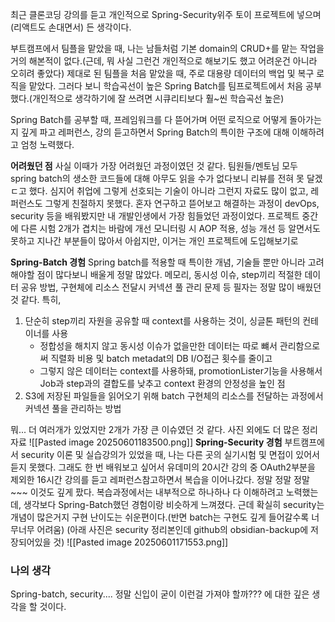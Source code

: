 

최근 클론코딩 강의를 듣고 개인적으로 Spring-Security위주 토이 프로젝트에 넣으며(리액트도 손대면서) 든 생각이다.

부트캠프에서 팀플을 맡았을 때, 나는 남들처럼 기본 domain의 CRUD+를 맡는 작업을 거의 해본적이 없다.(근데, 뭐 사실 그런건 개인적으로 해보기도 했고 어려운건 아니라 오히려 좋았다)
제대로 된 팀플을 처음 맡았을 때, 주로 대용량 데이터의 백업 및 복구 로직을 맡았다.
그러다 보니 학습곡선이 높은 Spring Batch를 팀프로젝트에서 처음 공부했다.(개인적으로 생각하기에 잘 쓰려면 시큐리티보다 훨~씬 학습곡선 높은)

Spring Batch를 공부할 때, 프레임워크를 다 뜯어가며 어떤 로직으로 어떻게 돌아가는지 깊게 파고 레퍼런스, 강의 듣고하면서 Spring Batch의 특이한 구조에 대해 이해하려고 엄청 노력했다.

**어려웠던 점** 
사실 이때가 가장 어려웠던 과정이였던 것 같다. 
팀원들/멘토님 모두 spring batch의 생소한 코드들에 대해 아무도 읽을 수가 없다보니 리뷰를 전혀 못 달겠ㄷ고 했다. 심지어 취업에 그렇게 선호되는 기술이 아니라 그런지 자료도 많이 없고, 레퍼런스도 그렇게 친절하지 못했다. 
혼자 연구하고 뜯어보고 해결하는 과정이 devOps, security 등을 배워봤지만 내 개발인생에서 가장 힘들었던 과정이었다. 
프로젝트 중간에 다른 시험 2개가 겹치는 바람에 개선 모니터링 시 AOP 적용, 성능 개선 등 알면서도 못하고 지나간 부분들이 많아서 아쉽지만, 이거는 개인 프로젝트에 도입해보기로

**Spring-Batch 경험** 
Spring batch를 적용할 때 특이한 개념, 기술들 뿐만 아니라 고려해야할 점이 많다보니 배울게 정말 많았다.
메모리, 동시성 이슈, step끼리 적절한 데이터 공유 방법, 구현체에 리소스 전달시 커넥션 풀 관리 문제 등 
필자는 정말 많이 배웠던 것 같다. 
특히, 
1. 단순히 step끼리 자원을 공유할 때 context를 사용하는 것이, 싱글톤 패턴의 컨테이너를 사용 
	- 정합성을 해치지 않고 동시성 이슈가 없을만한 데이터는 따로 뺴서 관리함으로써 직렬화 비용 및 batch metadat의 DB I/O접근 횟수를 줄이고
	- 그렇지 않은 데이터는 context를 사용하돼, promotionLister기능을 사용해서 Job과 step과의 결합도를 낮추고 context 환경의 안정성을 높인 점 
2. S3에 저장된 파일들을 읽어오기 위해 batch 구현체의 리소스를 전달하는 과정에서 커넥션 풀을 관리하는 방법 

뭐... 더 여러개가 있었지만 2개가 가장 큰 이슈였던 것 같다.
사진 외에도 더 많은 정리 자료
![[Pasted image 20250601183500.png]]
**Spring-Security 경험** 
부트캠프에서 security 이론 및 실습강의가 있었을 때, 나는 다른 곳의 실기시험 및 면접이 있어서 듣지 못했다.
그래도 한 번 배워보고 싶어서 유데미의 20시간 강의 중 OAuth2부분을 제외한 16시간 강의를 듣고 레퍼런스참고하면서 복습을 이어나갔다.
정말 정말 정말~~~ 이것도 깊게 팠다. 복습과정에서는 내부적으로 하나하나 다 이해하려고 노력했는데, 생각보다 Spring-Batch했던 경험이랑 비슷하게 느껴졌다.
근데 확실히 security는 개념이 많은거지 구현 난이도는 쉬운편이다.(반면 batch는 구현도 깊게 들어갈수록 너무너무 어려움) 
(아래 사진은 security 정리본인데 github의 obsidian-backup에 저장되어있을 것)
![[Pasted image 20250601171553.png]]



### 나의 생각 
Spring-batch, security.... 정말 신입이 굳이 이런걸 가져야 할까???
에 대한 깊은 생각을 할 것이다.
 






